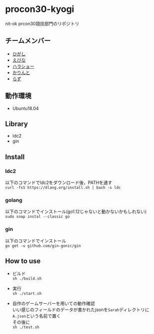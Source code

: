 # procon30-kyogi

nit-ok prcon30競技部門のリポジトリ

## チームメンバー
- [ひがし](https://twitter.com/higashi136_2)
- [えびな](https://twitter.com/ebina_hoge)
- [ハラショー](https://twitter.com/harasho_man)
- [かりんと](https://twitter.com/k41t_)
- [らず](https://twitter.com/razu404)

## 動作環境
- Ubuntu18.04

## Library
- ldc2
- gin

## Install
### ldc2
以下のコマンドでldc2をダウンロード後，PATHを通す<br>
`curl -fsS https://dlang.org/install.sh | bash -s ldc`

### golang
以下のコマンドでインストール(go1.12じゃないと動かないかもしれない)<br>
`sudo snap instal --classic go`
### gin
以下のコマンドでインストール<br>
`go get -u github.com/gin-gonic/gin`

## How to use

- ビルド<br>
`sh ./build.sh`

- 実行<br>
`sh ./start.sh`

- 自作のゲームサーバーを用いての動作確認<br>
いい感じのフィールドのデータが書かれたjsonを`Sarah`ディレクトリに`A.json`という名前で置く<br>
その後に<br>
`sh ./test.sh`
